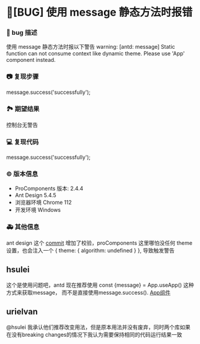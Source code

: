 # 🐛[BUG] 使用 message 静态方法时报错

### 🐛 bug 描述

使用 message 静态方法时报以下警告
warning: [antd: message] Static function can not consume context like dynamic theme. Please use 'App' component instead.

### 📷 复现步骤

message.success('successfully');

### 🏞 期望结果

控制台无警告

### 💻 复现代码

message.success('successfully');

### © 版本信息

- ProComponents 版本: 2.4.4
- Ant Design 5.4.5
- 浏览器环境 Chrome 112
- 开发环境 Windows

### 🚑 其他信息

ant design 这个 [commit](https://github.com/ant-design/ant-design/commit/36f44575c891f42d1c2f7c18270751524025440b) 增加了校验，proComponents 这里哪怕没任何 theme 设置，也会注入一个 { theme: { algorithm: undefined } }, 导致触发警告

## hsulei

这个是使用问题吧，antd 现在推荐使用 const {message} = App.useApp() 这种方式来获取message， 而不是直接使用message.success(). [App组件](https://ant.design/components/app-cn)

## urielvan

@hsulei
我承认他们推荐改变用法，但是原本用法并没有废弃，同时两个库如果在没有breaking changes的情况下我认为需要保持相同的代码运行结果一致
